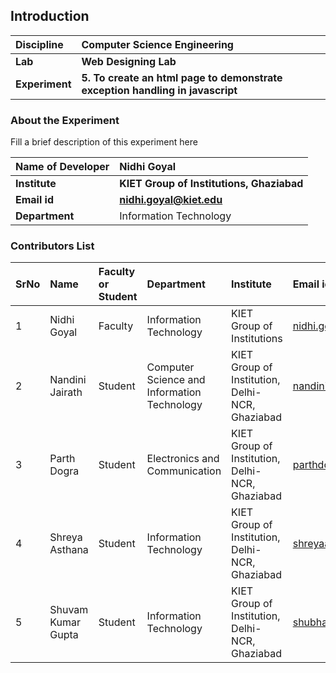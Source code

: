 ## Introduction


<b>Discipline | <b>Computer Science Engineering
:--|:--|
<b> Lab | <b> Web Designing Lab
<b> Experiment|     <b> 5.	To create an html page to demonstrate exception handling in javascript

### About the Experiment 

Fill a brief description of this experiment here

<b>Name of Developer | <b> Nidhi Goyal
:--|:--|
<b> Institute | <b>  KIET Group of Institutions, Ghaziabad
<b> Email id|     <b>  nidhi.goyal@kiet.edu
<b> Department |  Information Technology  

### Contributors List

SrNo | Name | Faculty or Student | Department| Institute | Email id
:--|:--|:--|:--|:--|:--|
1 | Nidhi Goyal | Faculty | Information Technology | KIET Group of Institutions | nidhi.goyal@kiet.edu
2 | Nandini Jairath | Student | Computer Science and Information Technology | KIET Group of Institution, Delhi-NCR, Ghaziabad | nandinijairath@gmail.com
3 | Parth Dogra | Student | Electronics and Communication | KIET Group of Institution, Delhi-NCR, Ghaziabad | parthdogra1@gmail.com
4 | Shreya Asthana | Student | Information Technology | KIET Group of Institution, Delhi-NCR, Ghaziabad | shreyaasthana983@gmail.com
5 | Shuvam Kumar Gupta | Student | Information Technology | KIET Group of Institution, Delhi-NCR, Ghaziabad | shubhamguptakmr@gmail.com


